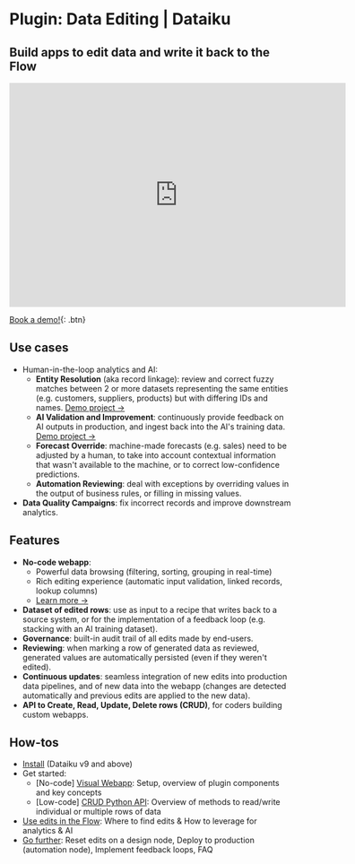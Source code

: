 # Plugin: Data Editing | Dataiku

## Build apps to edit data and write it back to the Flow

<iframe src="https://www.loom.com/embed/7b79e45e755544f8baf1ff3ed1bf60ee" frameborder="0" webkitallowfullscreen="" mozallowfullscreen="" allowfullscreen="" style="height: 400px; width: 600px"></iframe>

[Book a demo!](https://calendar.google.com/calendar/u/0/appointments/schedules/AcZssZ1cgQ-IQ2k2eJMm6mUrZxabQgtPSSwaZ9TgNcHcnaUDvrqfweAkf-B7xzZbTSNyYeSRc2smgLbp){: .btn}

## Use cases

* Human-in-the-loop analytics and AI:
  * **Entity Resolution** (aka record linkage): review and correct fuzzy matches between 2 or more datasets representing the same entities (e.g. customers, suppliers, products) but with differing IDs and names. [Demo project →](sample-project-company-resolution)
  * **AI Validation and Improvement**: continuously provide feedback on AI outputs in production, and ingest back into the AI's training data. [Demo project →](sample-project-ai-feedback-app)
  * **Forecast Override**: machine-made forecasts (e.g. sales) need to be adjusted by a human, to take into account contextual information that wasn't available to the machine, or to correct low-confidence predictions.
  * **Automation Reviewing**: deal with exceptions by overriding values in the output of business rules, or filling in missing values.
* **Data Quality Campaigns**: fix incorrect records and improve downstream analytics.

## Features

* **No-code webapp**:
  * Powerful data browsing (filtering, sorting, grouping in real-time)
  * Rich editing experience (automatic input validation, linked records, lookup columns)
  * [Learn more →](data-table-features)
* **Dataset of edited rows**: use as input to a recipe that writes back to a source system, or for the implementation of a feedback loop (e.g. stacking with an AI training dataset).
* **Governance**: built-in audit trail of all edits made by end-users.
* **Reviewing**: when marking a row of generated data as reviewed, generated values are automatically persisted (even if they weren't edited).
* **Continuous updates**: seamless integration of new edits into production data pipelines, and of new data into the webapp (changes are detected automatically and previous edits are applied to the new data).
* **API to Create, Read, Update, Delete rows (CRUD)**, for coders building custom webapps.

## How-tos

* [Install](install-plugin) (Dataiku v9 and above)
* Get started:
  * [No-code] [Visual Webapp](get-started): Setup, overview of plugin components and key concepts
  * [Low-code] [CRUD Python API](get-started-crud-python-api): Overview of methods to read/write individual or multiple rows of data
* [Use edits in the Flow](using-edits): Where to find edits & How to leverage for analytics & AI
* [Go further](going-further): Reset edits on a design node, Deploy to production (automation node), Implement feedback loops, FAQ
